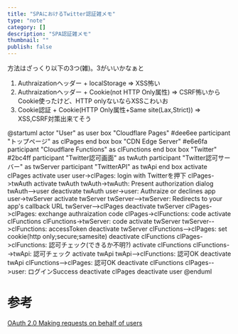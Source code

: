 ```yaml
---
title: "SPAにおけるTwitter認証雑メモ"
type: "note"
category: []
description: "SPA認証雑メモ"
thumbnail: ""
publish: false
---
```


方法はざっくり以下の3つ(雑)。3がいいかなぁと

1. Authraizationヘッダー + localStorage
  => XSS怖い
2. Authraizationヘッダー + Cookie(not HTTP Only属性)
  => CSRF怖いからCookie使ったけど、HTTP onlyないならXSSこわいお
3. Cookie認証 + Cookie(HTTP Only属性+Same site(Lax,Strict))
  => XSS,CSRF対策出来てそう


@startuml
actor "User" as user
box "Cloudflare Pages" #dee6ee
  participant "トップページ" as clPages
end box
box "CDN Edge Server" #e6e6fa
  participant "Cloudflare Functions" as clFunctions
end box
box "Twitter" #2bc4ff
  participant "Twitter認可画面" as twAuth
  participant "Twitter認可サーバー" as twServer
  participant "TwitterAPI" as twApi
end box
activate clPages
activate user
user->clPages: login with Twitterを押下
clPages->twAuth
activate twAuth
twAuth->twAuth: Present authorization dialog
twAuth-->user
deactivate twAuth
user->user: Authraize or declines app
user->twServer
activate twServer
twServer-->twServer: Redirects to your app's callback URL
twServer-->clPages
deactivate twServer
clPages->clPages: exchange authraization code
clPages->clFunctions: code
activate clFunctions
clFunctions->twServer: code
activate twServer
twServer-->clFunctions: accessToken
deactivate twServer
clFunctions-->clPages: set cookie(http only;secure;samesite)
deactivate clFunctions
clPages->clFunctions: 認可チェック(できるか不明?)
activate clFunctions
clFunctions-->twApi: 認可チェック
activate twApi
twApi-->clFunctions: 認可OK
deactivate twApi
clFunctions-->clPages: 認可OK
deactivate clFunctions
clPages-->user: ログインSuccess
deactivate clPages
deactivate user
@enduml


# 参考

[OAuth 2.0 Making requests on behalf of users](https://developer.twitter.com/en/docs/authentication/oauth-2-0/authorization-code)
